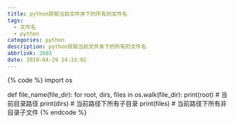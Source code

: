 ```yaml
---
title: python获取当前文件夹下的所有的文件名
tags:
  - 文件名
  - python
categories: python
description: python获取当前文件夹下的所有的文件名
abbrlink: 2603
date: 2019-04-29 14:33:02
---
```


<!--more-->

{% code %}
import os

def file_name(file_dir):
    for root, dirs, files in os.walk(file_dir):
        print(root)  # 当前目录路径
        print(dirs)  # 当前路径下所有子目录
        print(files)  # 当前路径下所有非目录子文件
{% endcode %}